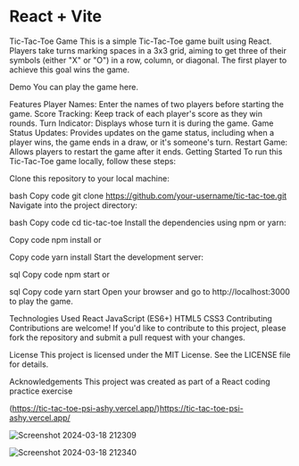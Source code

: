 # React + Vite
Tic-Tac-Toe Game
This is a simple Tic-Tac-Toe game built using React. Players take turns marking spaces in a 3x3 grid, aiming to get three of their symbols (either "X" or "O") in a row, column, or diagonal. The first player to achieve this goal wins the game.

Demo
You can play the game here.

Features
Player Names: Enter the names of two players before starting the game.
Score Tracking: Keep track of each player's score as they win rounds.
Turn Indicator: Displays whose turn it is during the game.
Game Status Updates: Provides updates on the game status, including when a player wins, the game ends in a draw, or it's someone's turn.
Restart Game: Allows players to restart the game after it ends.
Getting Started
To run this Tic-Tac-Toe game locally, follow these steps:

Clone this repository to your local machine:

bash
Copy code
git clone https://github.com/your-username/tic-tac-toe.git
Navigate into the project directory:

bash
Copy code
cd tic-tac-toe
Install the dependencies using npm or yarn:

Copy code
npm install
or

Copy code
yarn install
Start the development server:

sql
Copy code
npm start
or

sql
Copy code
yarn start
Open your browser and go to http://localhost:3000 to play the game.

Technologies Used
React
JavaScript (ES6+)
HTML5
CSS3
Contributing
Contributions are welcome! If you'd like to contribute to this project, please fork the repository and submit a pull request with your changes.

License
This project is licensed under the MIT License. See the LICENSE file for details.

Acknowledgements
This project was created as part of a React coding practice exercise




(https://tic-tac-toe-psi-ashy.vercel.app/)https://tic-tac-toe-psi-ashy.vercel.app/

![Screenshot 2024-03-18 212309](https://github.com/kylead10/tic-tac-toe/assets/101107354/e75323ee-0e2a-4e3e-8ad3-414e46ddf807)

![Screenshot 2024-03-18 212340](https://github.com/kylead10/tic-tac-toe/assets/101107354/bae37141-c2a7-491b-8076-79d6b02a3c30)
